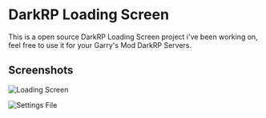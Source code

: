 # DarkRP Loading Screen

This is a open source DarkRP Loading Screen project i've been working on, feel free to use it for your Garry's Mod DarkRP Servers.

## Screenshots

![Loading Screen](http://puu.sh/mz39W/b2129a72ff.png "Loading Screen")

![Settings File](http://puu.sh/mBTSr/3966ffb168.png "Settings File")
